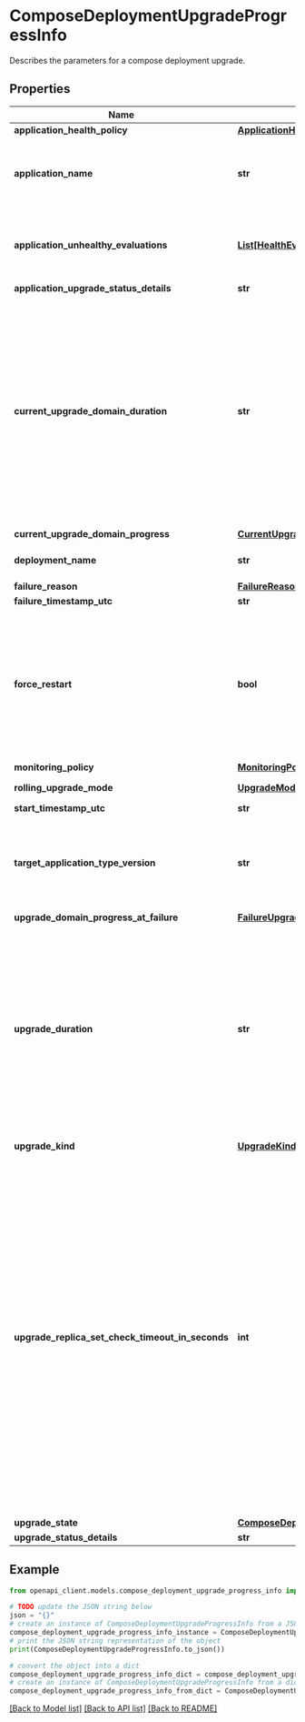 # ComposeDeploymentUpgradeProgressInfo

Describes the parameters for a compose deployment upgrade.

## Properties

Name | Type | Description | Notes
------------ | ------------- | ------------- | -------------
**application_health_policy** | [**ApplicationHealthPolicy**](ApplicationHealthPolicy.md) |  | [optional] 
**application_name** | **str** | The name of the target application, including the &#39;fabric:&#39; URI scheme. | [optional] 
**application_unhealthy_evaluations** | [**List[HealthEvaluationWrapper]**](HealthEvaluationWrapper.md) | List of health evaluations that resulted in the current aggregated health state. | [optional] 
**application_upgrade_status_details** | **str** |  | [optional] 
**current_upgrade_domain_duration** | **str** | The estimated amount of time spent processing current Upgrade Domain. It is first interpreted as a string representing an ISO 8601 duration. If that fails, then it is interpreted as a number representing the total number of milliseconds. | [optional] [default to 'PT0H2M0S']
**current_upgrade_domain_progress** | [**CurrentUpgradeDomainProgressInfo**](CurrentUpgradeDomainProgressInfo.md) |  | [optional] 
**deployment_name** | **str** | The name of the target deployment. | [optional] 
**failure_reason** | [**FailureReason**](FailureReason.md) |  | [optional] 
**failure_timestamp_utc** | **str** |  | [optional] 
**force_restart** | **bool** | If true, then processes are forcefully restarted during upgrade even when the code version has not changed (the upgrade only changes configuration or data). | [optional] [default to False]
**monitoring_policy** | [**MonitoringPolicyDescription**](MonitoringPolicyDescription.md) |  | [optional] 
**rolling_upgrade_mode** | [**UpgradeMode**](UpgradeMode.md) |  | [optional] [default to UpgradeMode.UNMONITOREDAUTO]
**start_timestamp_utc** | **str** |  | [optional] 
**target_application_type_version** | **str** | The target application type version (found in the application manifest) for the application upgrade. | [optional] 
**upgrade_domain_progress_at_failure** | [**FailureUpgradeDomainProgressInfo**](FailureUpgradeDomainProgressInfo.md) |  | [optional] 
**upgrade_duration** | **str** | The estimated amount of time that the overall upgrade elapsed. It is first interpreted as a string representing an ISO 8601 duration. If that fails, then it is interpreted as a number representing the total number of milliseconds. | [optional] [default to 'PT0H2M0S']
**upgrade_kind** | [**UpgradeKind**](UpgradeKind.md) |  | [optional] [default to UpgradeKind.ROLLING]
**upgrade_replica_set_check_timeout_in_seconds** | **int** | The maximum amount of time to block processing of an upgrade domain and prevent loss of availability when there are unexpected issues. When this timeout expires, processing of the upgrade domain will proceed regardless of availability loss issues. The timeout is reset at the start of each upgrade domain. Valid values are between 0 and 42949672925 inclusive. (unsigned 32-bit integer). | [optional] 
**upgrade_state** | [**ComposeDeploymentUpgradeState**](ComposeDeploymentUpgradeState.md) |  | [optional] 
**upgrade_status_details** | **str** |  | [optional] 

## Example

```python
from openapi_client.models.compose_deployment_upgrade_progress_info import ComposeDeploymentUpgradeProgressInfo

# TODO update the JSON string below
json = "{}"
# create an instance of ComposeDeploymentUpgradeProgressInfo from a JSON string
compose_deployment_upgrade_progress_info_instance = ComposeDeploymentUpgradeProgressInfo.from_json(json)
# print the JSON string representation of the object
print(ComposeDeploymentUpgradeProgressInfo.to_json())

# convert the object into a dict
compose_deployment_upgrade_progress_info_dict = compose_deployment_upgrade_progress_info_instance.to_dict()
# create an instance of ComposeDeploymentUpgradeProgressInfo from a dict
compose_deployment_upgrade_progress_info_from_dict = ComposeDeploymentUpgradeProgressInfo.from_dict(compose_deployment_upgrade_progress_info_dict)
```
[[Back to Model list]](../README.md#documentation-for-models) [[Back to API list]](../README.md#documentation-for-api-endpoints) [[Back to README]](../README.md)


